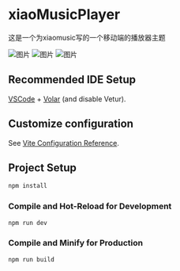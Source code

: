 # xiaoMusicPlayer

这是一个为xiaomusic写的一个移动端的播放器主题

![图片](https://github.com/user-attachments/assets/8c328c3b-ad78-4995-9dab-972a6f9b970a)
![图片](https://github.com/user-attachments/assets/2ed8950a-0dbe-49e8-bd50-ed709cc1948a)
![图片](https://github.com/user-attachments/assets/acd6117b-ad2b-4004-82cb-4b71d2727c0b)

## Recommended IDE Setup

[VSCode](https://code.visualstudio.com/) + [Volar](https://marketplace.visualstudio.com/items?itemName=Vue.volar) (and disable Vetur).

## Customize configuration

See [Vite Configuration Reference](https://vitejs.dev/config/).

## Project Setup

```sh
npm install
```

### Compile and Hot-Reload for Development

```sh
npm run dev
```

### Compile and Minify for Production

```sh
npm run build
```
